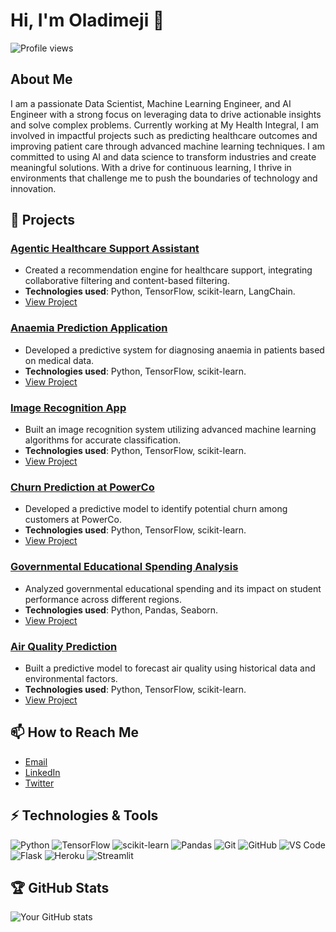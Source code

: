# Hi, I'm Oladimeji 👋

![Profile views](https://gpvc.arturio.dev/boladimeji834)

## About Me

I am a passionate Data Scientist, Machine Learning Engineer, and AI Engineer with a strong focus on leveraging data to drive actionable insights and solve complex problems. Currently working at My Health Integral, I am involved in impactful projects such as predicting healthcare outcomes and improving patient care through advanced machine learning techniques. I am committed to using AI and data science to transform industries and create meaningful solutions. With a drive for continuous learning, I thrive in environments that challenge me to push the boundaries of technology and innovation.

## 🔭 Projects

### [Agentic Healthcare Support Assistant](https://github.com/boladimeji834/Agentic-Healthcare-Support-Assistant)
- Created a recommendation engine for healthcare support, integrating collaborative filtering and content-based filtering.
- **Technologies used**: Python, TensorFlow, scikit-learn, LangChain.
- [View Project](https://github.com/boladimeji834/Agentic-Healthcare-Support-Assistant)

### [Anaemia Prediction Application](https://github.com/boladimeji834/Anaemia-Prediction/tree/master)
- Developed a predictive system for diagnosing anaemia in patients based on medical data.
- **Technologies used**: Python, TensorFlow, scikit-learn.
- [View Project](https://github.com/boladimeji834/Anaemia-Prediction/tree/master)

### [Image Recognition App](https://github.com/boladimeji834/ImageRecognitionApp)
- Built an image recognition system utilizing advanced machine learning algorithms for accurate classification.
- **Technologies used**: Python, TensorFlow, scikit-learn.
- [View Project](https://github.com/boladimeji834/ImageRecognitionApp)

### [Churn Prediction at PowerCo](https://github.com/boladimeji834/Churn-Prediction-At-PowerCo)
- Developed a predictive model to identify potential churn among customers at PowerCo.
- **Technologies used**: Python, TensorFlow, scikit-learn.
- [View Project](https://github.com/boladimeji834/Churn-Prediction-At-PowerCo)

### [Governmental Educational Spending Analysis](https://github.com/boladimeji834/Panda-Premiere-Project)
- Analyzed governmental educational spending and its impact on student performance across different regions.
- **Technologies used**: Python, Pandas, Seaborn.
- [View Project](https://github.com/boladimeji834/Panda-Premiere-Project)

### [Air Quality Prediction](https://github.com/boladimeji834/Airqo-Air-Quality-Prediction)
- Built a predictive model to forecast air quality using historical data and environmental factors.
- **Technologies used**: Python, TensorFlow, scikit-learn.
- [View Project](https://github.com/boladimeji834/Airqo-Air-Quality-Prediction)



## 📫 How to Reach Me

- [Email](mailto:boladimeji834@gmail.com)
- [LinkedIn](https://www.linkedin.com/in/oladimeji-balogun/)
- [Twitter](https://twitter.com/boladimeji834_)

## ⚡ Technologies & Tools

![Python](https://img.shields.io/badge/-Python-000?&logo=Python)
![TensorFlow](https://img.shields.io/badge/-TensorFlow-000?&logo=TensorFlow)
![scikit-learn](https://img.shields.io/badge/-scikit--learn-000?&logo=scikit-learn)
![Pandas](https://img.shields.io/badge/-Pandas-000?&logo=Pandas)
![Git](https://img.shields.io/badge/-Git-000?&logo=git)
![GitHub](https://img.shields.io/badge/-GitHub-000?&logo=github)
![VS Code](https://img.shields.io/badge/-VS%20Code-000?&logo=visual-studio-code)
![Flask](https://img.shields.io/badge/-Flask-000?&logo=flask)
![Heroku](https://img.shields.io/badge/-Heroku-000?&logo=heroku)
![Streamlit](https://img.shields.io/badge/-Streamlit-000?&logo=streamlit)

## 🏆 GitHub Stats

![Your GitHub stats](https://github-readme-stats.vercel.app/api?username=boladimeji834&show_icons=true&theme=radical)
